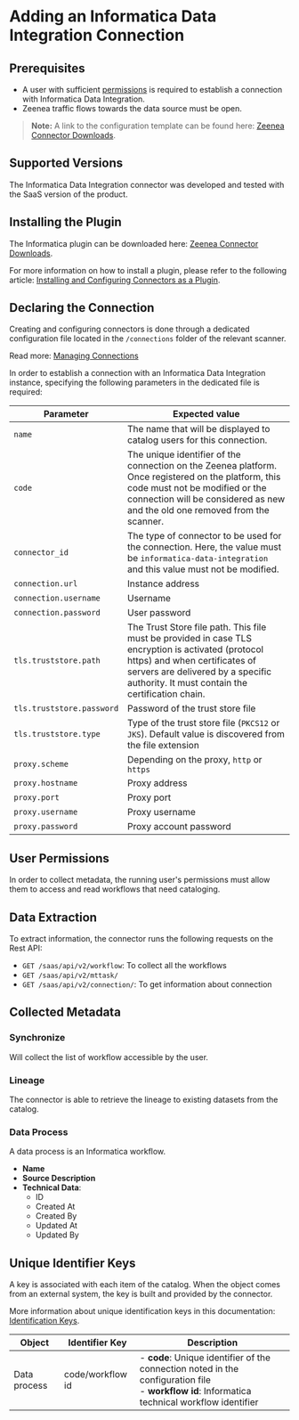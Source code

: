 # Adding an Informatica Data Integration Connection

## Prerequisites

* A user with sufficient [permissions](#user-permissions) is required to establish a connection with Informatica Data Integration.
* Zeenea traffic flows towards the data source must be open.

> **Note:** A link to the configuration template can be found here: [Zeenea Connector Downloads](./zeenea-connectors-list.md).

## Supported Versions

The Informatica Data Integration connector was developed and tested with the SaaS version of the product. 

## Installing the Plugin

The Informatica plugin can be downloaded here: [Zeenea Connector Downloads](./zeenea-connectors-list.md).

For more information on how to install a plugin, please refer to the following article: [Installing and Configuring Connectors as a Plugin](./zeenea-connectors-install-as-plugin.md).

## Declaring the Connection

Creating and configuring connectors is done through a dedicated configuration file located in the `/connections` folder of the relevant scanner.

Read more: [Managing Connections](../Zeenea_Administration/zeenea-managing-connections.md)
 
In order to establish a connection with an Informatica Data Integration instance, specifying the following parameters in the dedicated file is required:

| Parameter | Expected value |
|---|---|
| `name` | The name that will be displayed to catalog users for this connection. |
| `code` | The unique identifier of the connection on the Zeenea platform. Once registered on the platform, this code must not be modified or the connection will be considered as new and the old one removed from the scanner. |
| `connector_id` | The type of connector to be used for the connection. Here, the value must be `informatica-data-integration` and this value must not be modified. |
| `connection.url` | Instance address |
| `connection.username` | Username |
| `connection.password` | User password |
| `tls.truststore.path` | The Trust Store file path. This file must be provided in case TLS encryption is activated (protocol https) and when certificates of servers are delivered by a specific authority. It must contain the certification chain. |
| `tls.truststore.password` | Password of the trust store file |
| `tls.truststore.type` | Type of the trust store file (`PKCS12` or `JKS`). Default value is discovered from the file extension |
| `proxy.scheme` | Depending on the proxy, `http` or `https` |
| `proxy.hostname` | Proxy address |
| `proxy.port` | Proxy port |
| `proxy.username` | Proxy username |
| `proxy.password` | Proxy account password |

## User Permissions

In order to collect metadata, the running user's permissions must allow them to access and read workflows that need cataloging. 

## Data Extraction

To extract information, the connector runs the following requests on the Rest API:

* `GET /saas/api/v2/workflow`: To collect all the workflows
* `GET /saas/api/v2/mttask/`
* `GET /saas/api/v2/connection/`: To get information about connection

## Collected Metadata

### Synchronize

Will collect the list of workflow accessible by the user.  

### Lineage

The connector is able to retrieve the lineage to existing datasets from the catalog.

### Data Process

A data process is an Informatica workflow. 

* **Name**
* **Source Description**
* **Technical Data**:
  * ID
  * Created At
  * Created By
  * Updated At
  * Updated By

 ## Unique Identifier Keys
 
 A key is associated with each item of the catalog. When the object comes from an external system, the key is built and provided by the connector.
 
 More information about unique identification keys in this documentation: [Identification Keys](../Stewardship/zeenea-identification-keys.md).
  
| Object | Identifier Key | Description |
|---|---|---|
| Data process | code/workflow id | - **code**: Unique identifier of the connection noted in the configuration file<br>- **workflow id**: Informatica technical workflow identifier |
 